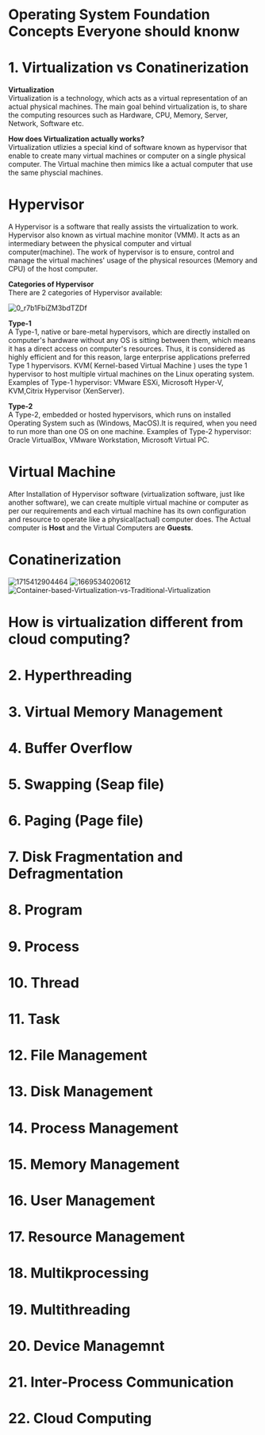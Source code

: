 # Operating System Foundation Concepts Everyone should knonw
# 1. Virtualization vs Conatinerization

**Virtualization** <br>
Virtualization is a technology, which acts as a virtual representation of an actual physical machines. The main goal behind virtualization is, to share the computing resources such as Hardware, CPU, Memory, Server, Network, Software etc.

**How does Virtualization actually works?** <br>
Virtualization utlizies a special kind of software known as hypervisor that enable to create many virtual machines or computer on a single physical computer. The Virtual machine then mimics like a actual computer that use the same physcial machines.

# Hypervisor
A Hypervisor is a software that really assists the virtualization to work. Hypervisor also known as virtual machine monitor (VMM). It acts as an intermediary between the physical computer and virtual computer(machine).
The work of hypervisor is to ensure, control and manage the virtual machines' usage of the physical resources (Memory and CPU) of the host computer.

**Categories of Hypervisor**<br>
There are 2 categories of Hypervisor available:

![0_r7b1FbiZM3bdTZDf](https://github.com/user-attachments/assets/62a93392-d9db-458b-bccc-202ed89eaa69)


**Type-1** <br>
A Type-1, native or bare-metal hypervisors, which are directly installed on computer's hardware without any OS is sitting between them, which means it has a direct access on computer's resources. Thus, it is considered as highly efficient and for this reason, large enterprise applications preferred Type 1 hypervisors. KVM( Kernel-based Virtual Machine ) uses the type 1 hypervisor to host multiple virtual machines on the Linux operating system. Examples of Type-1 hypervisor: VMware ESXi, Microsoft Hyper-V, KVM,Citrix Hypervisor (XenServer).

**Type-2**<br>
A Type-2, embedded or hosted hypervisors, which runs on installed Operating System such as (Windows, MacOS).It is required, when you need to run more than one OS on one machine.
Examples of Type-2 hypervisor: Oracle VirtualBox, VMware Workstation, Microsoft Virtual PC.

# Virtual Machine
After Installation of Hypervisor software (virtualization software, just like another software), we can create multiple virtual machine or computer as per our requirements and each virtual machine has its own configuration and resource to operate like a physical(actual) computer does. The Actual computer is **Host** and the Virtual Computers are **Guests**.

# Conatinerization
![1715412904464](https://github.com/user-attachments/assets/4e5038ed-ea5d-4a17-9258-c9caffb911a7)
![1669534020612](https://github.com/user-attachments/assets/971929bf-bae0-45dc-b576-708feaf1c96d)
![Container-based-Virtualization-vs-Traditional-Virtualization](https://github.com/user-attachments/assets/abe95e77-808c-45e9-a224-36cc69e99be8)




# How is virtualization different from cloud computing?
# 2. Hyperthreading
# 3. Virtual Memory Management
# 4. Buffer Overflow
# 5. Swapping (Seap file)
# 6. Paging (Page file)
# 7. Disk Fragmentation and Defragmentation
# 8. Program
# 9. Process
# 10. Thread
# 11. Task
# 12. File Management
# 13. Disk Management
# 14. Process Management
# 15. Memory Management
# 16. User Management
# 17. Resource Management
# 18. Multikprocessing
# 19. Multithreading
# 20. Device Managemnt
# 21. Inter-Process Communication
# 22. Cloud Computing

